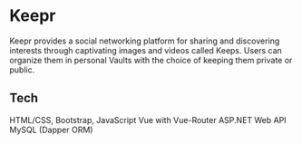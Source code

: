 # Keepr
Keepr provides a social networking platform for sharing and discovering interests through captivating images and videos called Keeps. Users can organize them in personal Vaults with the choice of keeping them private or public.

## Tech
HTML/CSS, Bootstrap, JavaScript
Vue with Vue-Router
ASP.NET Web API
MySQL (Dapper ORM)
